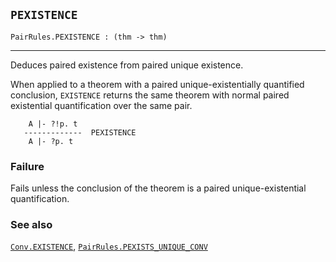 ## `PEXISTENCE`

``` hol4
PairRules.PEXISTENCE : (thm -> thm)
```

------------------------------------------------------------------------

Deduces paired existence from paired unique existence.

When applied to a theorem with a paired unique-existentially quantified
conclusion, `EXISTENCE` returns the same theorem with normal paired
existential quantification over the same pair.

``` hol4
    A |- ?!p. t
   -------------  PEXISTENCE
    A |- ?p. t
```

### Failure

Fails unless the conclusion of the theorem is a paired
unique-existential quantification.

### See also

[`Conv.EXISTENCE`](#Conv.EXISTENCE),
[`PairRules.PEXISTS_UNIQUE_CONV`](#PairRules.PEXISTS_UNIQUE_CONV)
